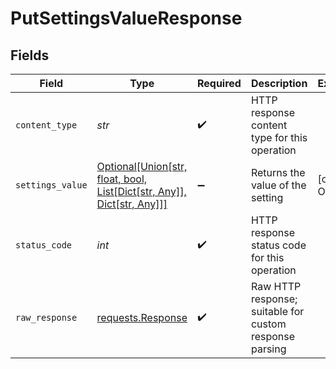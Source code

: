 # PutSettingsValueResponse


## Fields

| Field                                                                                                               | Type                                                                                                                | Required                                                                                                            | Description                                                                                                         | Example                                                                                                             |
| ------------------------------------------------------------------------------------------------------------------- | ------------------------------------------------------------------------------------------------------------------- | ------------------------------------------------------------------------------------------------------------------- | ------------------------------------------------------------------------------------------------------------------- | ------------------------------------------------------------------------------------------------------------------- |
| `content_type`                                                                                                      | *str*                                                                                                               | :heavy_check_mark:                                                                                                  | HTTP response content type for this operation                                                                       |                                                                                                                     |
| `settings_value`                                                                                                    | [Optional[Union[str, float, bool, List[Dict[str, Any]], Dict[str, Any]]]](../../models/components/settingsvalue.md) | :heavy_minus_sign:                                                                                                  | Returns the value of the setting                                                                                    | [object Object]                                                                                                     |
| `status_code`                                                                                                       | *int*                                                                                                               | :heavy_check_mark:                                                                                                  | HTTP response status code for this operation                                                                        |                                                                                                                     |
| `raw_response`                                                                                                      | [requests.Response](https://requests.readthedocs.io/en/latest/api/#requests.Response)                               | :heavy_check_mark:                                                                                                  | Raw HTTP response; suitable for custom response parsing                                                             |                                                                                                                     |